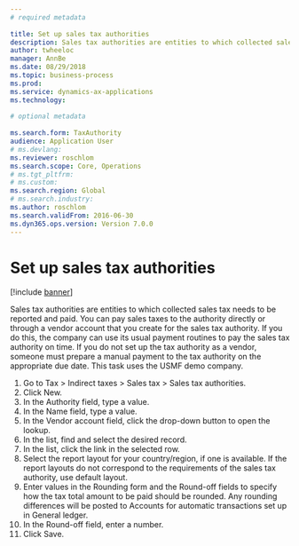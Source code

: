 ```yaml
--- 
# required metadata 
 
title: Set up sales tax authorities
description: Sales tax authorities are entities to which collected sales tax needs to be reported and paid. 
author: twheeloc
manager: AnnBe 
ms.date: 08/29/2018
ms.topic: business-process 
ms.prod:  
ms.service: dynamics-ax-applications 
ms.technology:  
 
# optional metadata 
 
ms.search.form: TaxAuthority   
audience: Application User 
# ms.devlang:  
ms.reviewer: roschlom
ms.search.scope: Core, Operations 
# ms.tgt_pltfrm:  
# ms.custom:  
ms.search.region: Global
# ms.search.industry: 
ms.author: roschlom
ms.search.validFrom: 2016-06-30 
ms.dyn365.ops.version: Version 7.0.0 
---
```

# Set up sales tax authorities

[!include [banner](../../includes/banner.md)]

Sales tax authorities are entities to which collected sales tax needs to be reported and paid. You can pay sales taxes to the authority directly or through a vendor account that you create for the sales tax authority. If you do this, the company can use its usual payment routines to pay the sales tax authority on time. If you do not set up the tax authority as a vendor, someone must prepare a manual payment to the tax authority on the appropriate due date. This task uses the USMF demo company.

1. Go to Tax > Indirect taxes > Sales tax > Sales tax authorities.
2. Click New.
3. In the Authority field, type a value.
4. In the Name field, type a value.
5. In the Vendor account field, click the drop-down button to open the lookup.
6. In the list, find and select the desired record.
7. In the list, click the link in the selected row.
8. Select the report layout for your country/region, if one is available. If the report layouts do not correspond to the requirements of the sales tax authority, use default layout.
9. Enter values in the Rounding form and the Round-off fields to specify how the tax total amount to be paid should be rounded. Any rounding differences will be posted to Accounts for automatic transactions set up in General ledger.
10. In the Round-off field, enter a number.
11. Click Save.

